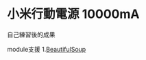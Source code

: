 # 小米行動電源 10000mA
自己練習後的成果


module支援
1.[BeautifulSoup](http://www.crummy.com/software/BeautifulSoup/bs4/doc/)